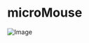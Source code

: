 ﻿# microMouse
![Image](https://github.com/user-attachments/assets/146d8f68-04f3-43c3-b6d8-a73fef4c4860)


<!-- Failed to upload "VID20241221112750.mp4" -->
